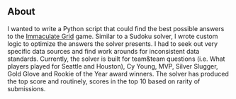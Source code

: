 ## About
I wanted to write a Python script that could find the best possible answers to the [Immaculate Grid](https://www.immaculategrid.com/) game. Similar to a Sudoku solver, I wrote custom logic to optimize the answers the solver presents. I had to seek out very specific data sources and find work arounds for inconsistent data standards. Currently, the solver is built for team&team questions (i.e. What players played for Seattle and Houston), Cy Young, MVP, Silver Slugger, Gold Glove and Rookie of the Year award winners. The solver has produced the top score and routinely, scores in the top 10 based on rarity of submissions.